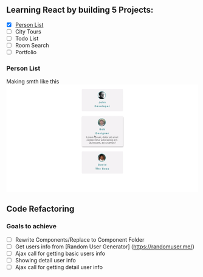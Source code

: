 ## Learning React by building 5 Projects:

- [X] [Person List](https://github.com/MaxBaranowski/mb-react-learninig/tree/person_list_project)
- [ ] City Tours
- [ ] Todo List
- [ ] Room Search
- [ ] Portfolio

### Person List
Making smth like this
![Screenshot](screenshot.png)

## Code Refactoring

### Goals to achieve

- [ ] Rewrite Components/Replace to Component Folder
- [ ] Get users info from [Random User Generator] (https://randomuser.me/)
- [ ] Ajax call for getting basic users info
- [ ] Showing detail user info
- [ ] Ajax call for getting detail user info
